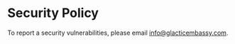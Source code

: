 # Security Policy

To report a security vulnerabilities, please email [info@glacticembassy.com](mailto:info@glacticembassy.com).